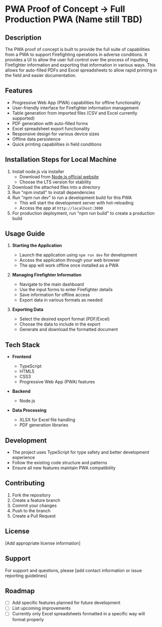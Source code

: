 # PWA Proof of Concept -> Full Production PWA (Name still TBD)

## Description 
The PWA proof of concept is built to provide the full suite of capabilities from a PWA to support Firefighting operations in adverse conditions. 
It provides a UI to allow the user full control over the process of inputting Firefighter information and exporting that information in various ways.
This allows for auto-filled PDFs and Excel spreadsheets to allow rapid printing in the field and easier documentation.

## Features
- Progressive Web App (PWA) capabilities for offline functionality
- User-friendly interface for Firefighter information management
- Table generation from imported files (CSV and Excel currently supported)
- PDF generation with auto-filled forms
- Excel spreadsheet export functionality
- Responsive design for various device sizes
- Offline data persistence
- Quick printing capabilities in field conditions

## Installation Steps for Local Machine
1. Install node.js via installer
   - Download from [Node.js official website](https://nodejs.org/)
   - Choose the LTS version for stability
2. Download the attached files into a directory
3. Run "npm install" to install dependencies
4. Run "npm run dev" to run a development build for this PWA
   - This will start the development server with hot-reloading
   - Access the app at `http://localhost:3000`
5. For production deployment, run "npm run build" to create a production build

## Usage Guide
1. **Starting the Application**
   - Launch the application using `npm run dev` for development
   - Access the application through your web browser
   - The app will work offline once installed as a PWA

2. **Managing Firefighter Information**
   - Navigate to the main dashboard
   - Use the input forms to enter Firefighter details
   - Save information for offline access
   - Export data in various formats as needed

3. **Exporting Data**
   - Select the desired export format (PDF/Excel)
   - Choose the data to include in the export
   - Generate and download the formatted document

## Tech Stack
- **Frontend**
  - TypeScript
  - HTML5
  - CSS3
  - Progressive Web App (PWA) features

- **Backend**
  - Node.js

- **Data Processing**
  - XLSX for Excel file handling
  - PDF generation libraries

## Development
- The project uses TypeScript for type safety and better development experience
- Follow the existing code structure and patterns
- Ensure all new features maintain PWA compatibility

## Contributing
1. Fork the repository
2. Create a feature branch
3. Commit your changes
4. Push to the branch
5. Create a Pull Request

## License
[Add appropriate license information]

## Support
For support and questions, please [add contact information or issue reporting guidelines]

## Roadmap
- [ ] Add specific features planned for future development
- [ ] List upcoming improvements
- [ ] Currently only Excel spreadsheets formatted in a specific way will format properly
